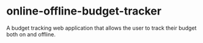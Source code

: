 # online-offline-budget-tracker

A budget tracking web application that allows the user to track their budget both on and offline.
